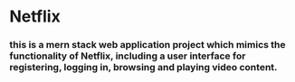 # Netflix
### this is a mern stack web application project which mimics the functionality of Netflix, including a user interface for registering, logging in, browsing and playing video content. 
